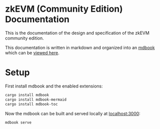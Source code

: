 # zkEVM (Community Edition) Documentation

This is the documentation of the design and specification of the zkEVM
community edition.

This documentation is written in markdown and organized into an
[mdbook](https://github.com/rust-lang/mdBook) which can be [viewed
here](https://privacy-scaling-explorations.github.io/zkevm-docs/).

# Setup

First install mdbook and the enabled extensions:
```sh
cargo install mdbook
cargo install mdbook-mermaid
cargo install mdbook-toc
```

Now the mdbook can be built and served locally at [localhost:3000](http://localhost:3000):
```sh
mdbook serve
```

